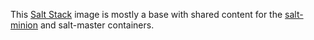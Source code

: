 This [Salt Stack][salt] image is mostly a base with shared content for
the [salt-minion][] and salt-master containers.

[salt]: http://saltstack.com/community.html
[salt-minion]: ../salt-minion/
